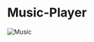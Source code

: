 # Music-Player
![Music](https://user-images.githubusercontent.com/90129737/137098740-0d323306-6b84-4135-ab1e-36c6b5a20823.png)

